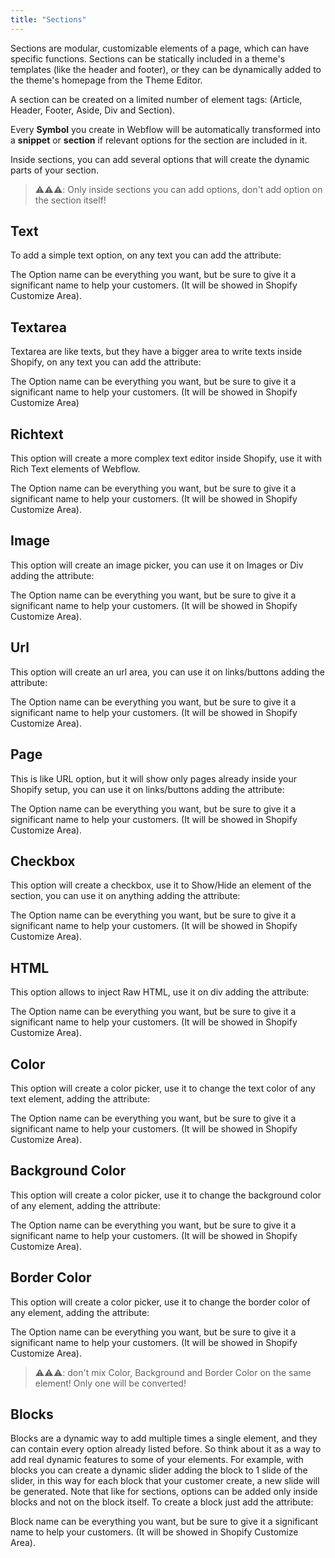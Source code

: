 ```yaml
---
title: "Sections"
---
```


Sections are modular, customizable elements of a page, which can have specific functions. Sections can be statically included in a theme's templates (like the header and footer), or they can be dynamically added to the theme's homepage from the Theme Editor.

A section can be created on a limited number of element tags: (Article, Header, Footer, Aside, Div and Section).

Every **Symbol** you create in Webflow will be automatically transformed into a **snippet** or **section** if relevant options for the section are included in it.

Inside sections, you can add several options that will create the dynamic parts of your section.

> ⚠️⚠️⚠️: Only inside sections you can add options, don't add option on the section itself!

## Text
To add a simple text option, on any text you can add the attribute:

<custom-attribute dynamic name="option:text" value="option name"></custom-attribute>

The Option name can be everything you want, but be sure to give it a significant name to help your customers. (It will be showed in Shopify Customize Area).

## Textarea
Textarea are like texts, but they have a bigger area to write texts inside Shopify, on any text you can add the attribute:

<custom-attribute dynamic name="option:textarea" value="option name"></custom-attribute>

The Option name can be everything you want, but be sure to give it a significant name to help your customers. (It will be showed in Shopify Customize Area)

## Richtext
This option will create a more complex text editor inside Shopify, use it with Rich Text elements of Webflow.

<custom-attribute dynamic name="option:richtext" value="option name"></custom-attribute>

The Option name can be everything you want, but be sure to give it a significant name to help your customers. (It will be showed in Shopify Customize Area).

## Image
This option will create an image picker, you can use it on Images or Div adding the attribute:

<custom-attribute dynamic name="option:image" value="option name"></custom-attribute>

The Option name can be everything you want, but be sure to give it a significant name to help your customers. (It will be showed in Shopify Customize Area).

## Url
This option will create an url area, you can use it on links/buttons adding the attribute:

<custom-attribute dynamic name="option:url" value="option name"></custom-attribute>

The Option name can be everything you want, but be sure to give it a significant name to help your customers. (It will be showed in Shopify Customize Area).

## Page
This is like URL option, but it will show only pages already inside your Shopify setup, you can use it on links/buttons adding the attribute:

<custom-attribute dynamic name="option:page" value="option name"></custom-attribute>

The Option name can be everything you want, but be sure to give it a significant name to help your customers. (It will be showed in Shopify Customize Area).

## Checkbox
This option will create a checkbox, use it to Show/Hide an element of the section, you can use it on anything adding the attribute:

<custom-attribute dynamic name="option:checkbox" value="option name"></custom-attribute>

The Option name can be everything you want, but be sure to give it a significant name to help your customers. (It will be showed in Shopify Customize Area).

## HTML
This option allows to inject Raw HTML, use it on div adding the attribute:

<custom-attribute dynamic name="option:html" value="option name"></custom-attribute>

The Option name can be everything you want, but be sure to give it a significant name to help your customers. (It will be showed in Shopify Customize Area).

## Color
This option will create a color picker, use it to change the text color of any text element, adding the attribute:

<custom-attribute dynamic name="option:color" value="option name"></custom-attribute>

The Option name can be everything you want, but be sure to give it a significant name to help your customers. (It will be showed in Shopify Customize Area).

## Background Color
This option will create a color picker, use it to change the background color of any element, adding the attribute:

<custom-attribute dynamic name="option:bgcolor" value="option name"></custom-attribute>

The Option name can be everything you want, but be sure to give it a significant name to help your customers. (It will be showed in Shopify Customize Area).

## Border Color
This option will create a color picker, use it to change the border color of any element, adding the attribute:

<custom-attribute dynamic name="option:brcolor" value="option name"></custom-attribute>

The Option name can be everything you want, but be sure to give it a significant name to help your customers. (It will be showed in Shopify Customize Area).

> ⚠️⚠️⚠️: don't mix Color, Background and Border Color on the same element! Only one will be converted!

## Blocks
Blocks are a dynamic way to add multiple times a single element, and they can contain every option already listed before. So think about it as a way to add real dynamic features to some of your elements. For example, with blocks you can create a dynamic slider adding the block to 1 slide of the slider, in this way for each block that your customer create, a new slide will be generated. Note that like for sections, options can be added only inside blocks and not on the block itself. To create a block just add the attribute:

<custom-attribute dynamic name="block" value="block name"></custom-attribute>

Block name can be everything you want, but be sure to give it a significant name to help your customers. (It will be showed in Shopify Customize Area).